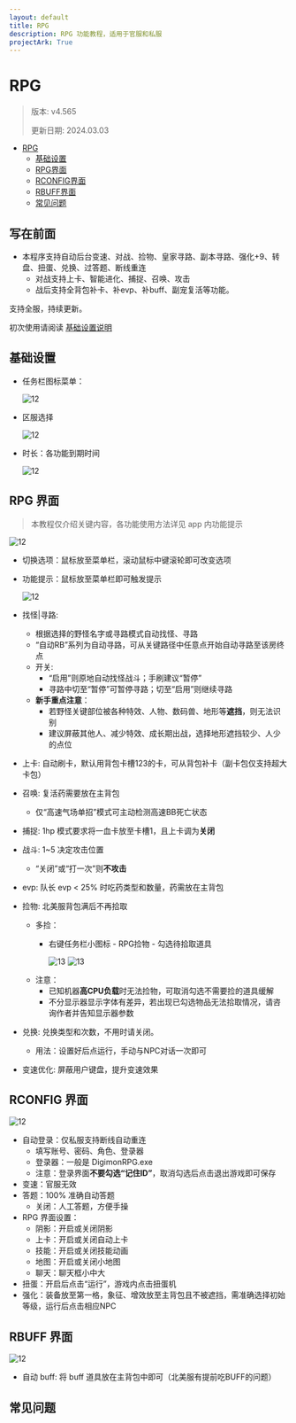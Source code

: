 ```yaml
---
layout: default
title: RPG
description: RPG 功能教程，适用于官服和私服
projectArk: True
---
```


# RPG
> 版本: v4.565
>
> 更新日期: 2024.03.03

- [RPG](#rpg)
  - [基础设置](#基础设置)
  - [RPG界面](#rpg-界面)
  - [RCONFIG界面](#rconfig-界面)
  - [RBUFF界面](#rbuff-界面)
  - [常见问题](#常见问题)

## 写在前面
- 本程序支持自动后台变速、对战、捡物、皇家寻路、副本寻路、强化+9、转盘、扭蛋、兑换、过答题、断线重连
  - 对战支持上卡、智能进化、捕捉、召唤、攻击
  - 战后支持全背包补卡、补evp、补buff、副宠复活等功能。

支持全服，持续更新。

初次使用请阅读 <A href="/setup">基础设置说明</A>

## 基础设置

- 任务栏图标菜单：

  ![12]({{site.cdn}}/resource/taskbar.png)

- 区服选择

  ![12]({{site.cdn}}/resource/rpg_version.png)

- 时长：各功能到期时间

  ![12]({{site.cdn}}/resource/rpg_time.png)

## RPG 界面
> 本教程仅介绍关键内容，各功能使用方法详见 app 内功能提示

  ![12]({{site.cdn}}/resource/rpg.png)


- 切换选项：鼠标放至菜单栏，滚动鼠标中键滚轮即可改变选项
- 功能提示：鼠标放至菜单栏即可触发提示

  ![12]({{site.cdn}}/resource/tooltips.png)

- 找怪\|寻路: 
  - 根据选择的野怪名字或寻路模式自动找怪、寻路
  - “自动RB”系列为自动寻路，可从关键路径中任意点开始自动寻路至该房终点
  - 开关: 
    - “启用”则原地自动找怪战斗；手刷建议“暂停”
    - 寻路中切至“暂停”可暂停寻路；切至“启用”则继续寻路
  - **新手重点注意**：
    - 若野怪关键部位被各种特效、人物、数码兽、地形等**遮挡**，则无法识别
    - 建议屏蔽其他人、减少特效、成长期出战，选择地形遮挡较少、人少的点位
- 上卡: 自动刷卡，默认用背包卡槽123的卡，可从背包补卡（副卡包仅支持超大卡包）
- 召唤: 复活药需要放在主背包
  - 仅“高速气场单招”模式可主动检测高速BB死亡状态
- 捕捉: 1hp 模式要求将一血卡放至卡槽1，且上卡调为**关闭**
- 战斗: 1~5 决定攻击位置
    - “关闭”或“打一次”则**不攻击**
- evp: 队长 evp < 25% 时吃药类型和数量，药需放在主背包
- 捡物: 北美服背包满后不再拾取
  - 多捡：
    - 右键任务栏小图标 - RPG捡物 - 勾选待拾取道具

      ![13]({{site.cdn}}/resource/select_item.png)
      ![13]({{site.cdn}}/resource/select_item_2.png)
  - 注意：
    - 已知机器**高CPU负载**时无法捡物，可取消勾选不需要捡的道具缓解
    - 不分显示器显示字体有差异，若出现已勾选物品无法拾取情况，请咨询作者并告知显示器参数
- 兑换: 兑换类型和次数，不用时请关闭。
  - 用法：设置好后点运行，手动与NPC对话一次即可
- 变速优化: 屏蔽用户键盘，提升变速效果

## RCONFIG 界面

  ![12]({{site.cdn}}/resource/rpg_config.png)

- 自动登录：仅私服支持断线自动重连
  - 填写账号、密码、角色、登录器
  - 登录器：一般是 DigimonRPG.exe
  - 注意：登录界面**不要勾选“记住ID”**，取消勾选后点击退出游戏即可保存
- 变速：官服无效
- 答题：100% 准确自动答题
  - 关闭：人工答题，方便手操
- RPG 界面设置：
  - 阴影：开启或关闭阴影
  - 上卡：开启或关闭自动上卡
  - 技能：开启或关闭技能动画
  - 地图：开启或关闭小地图
  - 聊天：聊天框小中大
- 扭蛋：开启后点击“运行”，游戏内点击扭蛋机
- 强化：装备放至第一格，象征、增效放至主背包且不被遮挡，需准确选择初始等级，运行后点击相应NPC

<!--  
- 变速：官服自动禁用此功能
  - 变速：变速倍率 0.1~无穷大
  - 弹窗：
    - 选择“取消检测”尝试避免被检测，支持变速下手操
    - 其他模式恢复手操：
      - 变速倍率设为 1 自动关闭弹窗，无需暂停挂机
      - 停止挂机自动恢复原速关闭弹窗 
-->

## RBUFF 界面

  ![12]({{site.cdn}}/resource/RBuff.png)
- 自动 buff: 将 buff 道具放在主背包中即可（北美服有提前吃BUFF的问题）

## 常见问题

